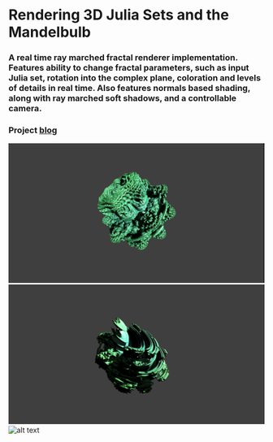 # Rendering 3D Julia Sets and the Mandelbulb

### A real time ray marched fractal renderer implementation. Features ability to change fractal parameters, such as input Julia set, rotation into the complex plane, coloration and levels of details in real time. Also features normals based shading, along with ray marched soft shadows, and a controllable camera.

### Project [blog](https://cashonz.github.io/PortfolioWebsite/BlogFractal.html)

![alt text](https://github.com/cashonz/Julia-Sets-and-the-Mandelbulb/blob/main/Img/13_Mandelbulb_Higher_Resolution.PNG "Mandelbulb")
![alt text](https://github.com/cashonz/Julia-Sets-and-the-Mandelbulb/blob/main/Img/14_Combining_estimators.PNG "Intersection of mandelbulb and a Julia set")
![alt text](https://github.com/cashonz/https://github.com/cashonz/Julia-Sets-and-the-Mandelbulb/blob/main/Img/15_Higher_Resolution_Julia.PNG "one Julia set")
